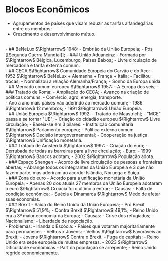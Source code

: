 # Blocos Econômicos

- Agrupamentos de países que visam reduzir as tarifas alfandegárias entre os membros;
- Crescimento e desenvolvimento mútuo.
<br>
- ## BeNeLux $\Rightarrow$ 1948:
    - Embrião da União Europeia;
    - Pós [[Segunda Guerra Mundial]];
    - ### União Aduaneira:
        - Formada por $\Rightarrow$ Bélgica, Luxemburgo, Países Baixos;
        - Livre circulação de mercadoria e tarifa externa comum.
        <br>
- ## CECA $\Rightarrow$ Comunidade Europeia do Carvão e do Aço:
    - 1952 $\Rightarrow$ BeNeLux + Alemanha + França + Itália;
    - Facilitou trocas;
    - Normalizou a relação Alemanha/França;
    - Sonho da Europa unida.
    <br>
- ## Mercado comum europeu $\Rightarrow$ 1957:
    - A Europa dos seis;
    - ### Tratado de Roma:
        - Ampliação do CECA;
        - Avanço na criação de políticas comuns:
            - Comércio, agro, energia, transporte.
            <br>
    - Ano a ano mais países vão aderindo ao mercado comum;
    - 1986 $\Rightarrow$ 12 membros;
    - 1991 $\Rightarrow$ União Europeia.
    <br>
- ## União Europeia $\Rightarrow$ 1992:
    - Tratado de Maastricht;
    - "MCE" passa a se tornar "UE";
    - Criação do cidadão europeu $\Rightarrow$ Livre circulação;
    - Baseia-se em 3 pilares:
        - Instituição comunitária $\Rightarrow$ Parlamento europeu;
        - Política externa comum $\Rightarrow$ Decisão intergovernamental;
        - Cooperação na justiça $\Rightarrow$ Unificação monetária.
        <br>
    - ### Tratado de Amsterdã $\Rightarrow$ 1997:
        - Criação do euro;
        - Derrubada de todas as barreiras para a livre circulação;
        - Euro:
            - 1999 $\Rightarrow$ Bancos adotam;
            - 2002 $\Rightarrow$ População adota.
            <br>
    - ### Espaço Shengen
        - Acordo de livre circulação de pessoas e fronteiras abertas;
        - Abrange todos os integrantes da União Europeia e 3 que não fazem parte, mas aderiram ao acordo: Islândia, Noruega e Suíça.
        <br>
    - ### Zona do euro
        - Acordo para a unificação monetária da União Europeia;
        - Apenas 20 dos atuais 27 membros da União Europeia adotaram o euro $\Rightarrow$ Croácia foi o último a entrar;
        - Causas:
            - Falta de condição econômica;
            - Suécia e Dinamarca $\Rightarrow$ Medo de afetar suas economias.
            <br>
    - ### Brexit
        - Saída do Reino Unido da União Europeia;
        - Pró Brexit $\Rightarrow$ 51,9%;
        - Contra Brexit $\Rightarrow$ 49,1%;
        - Reino Unido era a 3ª maior economia da Europa;
        - Causas:
            - Crise dos refugiados;
            - Nacionalismo;
            - Liberdade de negociação.
            <br>
        - Problemas:
            - Irlanda x Escócia:
                - Países que votaram majoritariamente para permanecer.
            - Velhos x Jovens:
                - Velhos $\Rightarrow$ Favoráveis ao Brexit;
                - Jovens $\Rightarrow$ Contra o Brexit.
            - Fuga de capitais:
                - Reino Unido era sede europeia de muitas empresas.
            - 2023 $\Rightarrow$ Dificuldade econômicas
                - Part da população se arrepente;
                - Reino Unido regride economicamente.